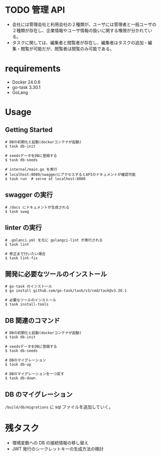 # TODO 管理 API

- 会社には管理会社と利用会社の２種類が、ユーザには管理者と一般ユーザの２種類が存在し、企業情報やユーザ情報の扱いに関する権限が分かれている。
- タスクに関しては、編集者と閲覧者が存在し、編集者はタスクの追加・編集・閲覧が可能だが、閲覧者は閲覧のみ可能である。

# requirements

- Docker 24.0.6
- go-task 3.30.1
- GoLang

# Usage

## Getting Started

```
# DBの初期化と起動(dockerコンテナが起動)
$ task db-init

# seedsデータをDBに登録する
$ task db-seeds

# internal/main.go を実行
# localhost:8080/swaggerにアクセスするとAPIのドキュメントが確認可能
$ task run  # serve at localhost:8080
```

## swagger の実行

```
# /docs にドキュメントが生成される
$ task swag
```

## linter の実行

```
# .golanci.yml を元に golangci-lint が実行される
$ task lint

# 修正まで行いたい場合
$ task lint-fix
```

## 開発に必要なツールのインストール

```
# go-task のインストール
$ go install github.com/go-task/task/v3/cmd/task@v3.30.1

# 必要なツールのインストール
$ task install-tools
```

## DB 関連のコマンド

```
# DBの初期化と起動(dockerコンテナが起動)
$ task db-init

# seedsデータをDBに登録する
$ task db-seeds

# DBのマイグレーション
$ task db-up

# DBのマイグレーションを一つ戻す
$ task db-down
```

## DB のマイグレーション

`/build/db/migrations` に sql ファイルを追加していく。

# 残タスク

- 環境変数への DB の接続情報の移し替え
- JWT 発行のシークレットキーの生成方法の検討
